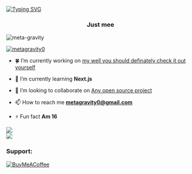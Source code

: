 [![Typing SVG](https://readme-typing-svg.demolab.com?font=Fira+Code&pause=1000&width=500&lines=Hey+there+%F0%9F%91%8B+;It's+metagravity;Make+yourself+at+home🍀)](https://git.io/typing-svg)

<h3 align="center">Just mee</h3>
<p align="left"> <img src="https://komarev.com/ghpvc/?username=meta-gravity&label=Profile%20views&color=0e75b6&style=flat" alt="meta-gravity" /> </p>

<p align="left"> <a href="https://twitter.com/metagravity0" target="blank"><img src="https://img.shields.io/twitter/follow/metagravity0?logo=twitter&style=for-the-badge" alt="metagravity0" /></a> </p>

- 🍀 I’m currently working on [my well you should definately check it out yourself](https://x.com/Metagravity0/status/1708203253173727691?s=20)

- 🌱 I’m currently learning **Next.js**

- 👯 I’m looking to collaborate on [Any open source project](https://twitter.com/Metagravity0)

- 📫 How to reach me **metagravity0@gmail.com**

- ⚡ Fun fact **Am 16**


![](https://github-readme-streak-stats.herokuapp.com/?user=meta-gravity&theme=nightowl&hide_border=false)<br/>
![](https://github-readme-stats.vercel.app/api/top-langs/?username=meta-gravity&theme=nightowl&hide_border=false&include_all_commits=false&count_private=false&layout=compact)


<h3 align="left">Support:</h3>

[![BuyMeACoffee](https://img.shields.io/badge/Buy%20Me%20a%20Coffee-ffdd00?style=for-the-badge&logo=buy-me-a-coffee&logoColor=black)](https://buymeacoffee.com/metagravity) 
  





